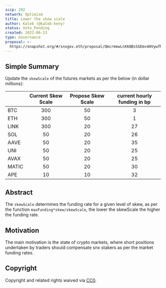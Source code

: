 ```yaml
---
sccp: 202
network: Optimism
title: Lower the skew scale
author: Kaleb (@kaleb-keny)
status: Vote_Pending
created: 2022-06-13
type: Governance
proposal: >-
  https://snapshot.org/#/snxgov.eth/proposal/QmcrmewLnX6QBsSGEmv4HVywfMmqhawWFsrRJsYxAT23k1
---
```


## Simple Summary

<!--"If you can't explain it simply, you don't understand it well enough." Provide a simplified and layman-accessible explanation of the SCCP.-->

Update the `skewScale` of the futures markets as per the below (in dollar millions):

|       	| **Current Skew Scale** 	| **Propose Skew Scale** 	| **current hourly funding in bp** 	|
|-------	|:----------------------:	|:----------------------:	|:------------------------:	|
| BTC   	| 300                    	| 50                     	| 3                        	|
| ETH   	| 300                    	| 50                     	| 1                        	|
| LINK  	| 300                    	| 20                     	| 27                       	|
| SOL   	| 50                     	| 20                     	| 26                       	|
| AAVE  	| 50                     	| 20                     	| 35                       	|
| UNI   	| 50                     	| 20                     	| 25                       	|
| AVAX  	| 50                     	| 20                     	| 25                       	|
| MATIC 	| 50                     	| 20                     	| 30                       	|
| APE   	| 10                     	| 10                     	| 32                       	|

## Abstract

<!--A short (~200 word) description of the variable change proposed.-->

The `skewScale` determines the funding rate for a given level of skew, as per the function `maxFunding*skew/skewScale`, the lower the skewScale the higher the funding rate.

## Motivation

<!--The motivation is critical for SCCPs that want to update variables within Synthetix. It should clearly explain why the existing variable is not incentive aligned. SCCP submissions without sufficient motivation may be rejected outright.-->

The main motivation is the state of crypto markets, where short positions undertaken by traders should compensate snx stakers as per the market funding rates.


## Copyright

Copyright and related rights waived via [CC0](https://creativecommons.org/publicdomain/zero/1.0/).
